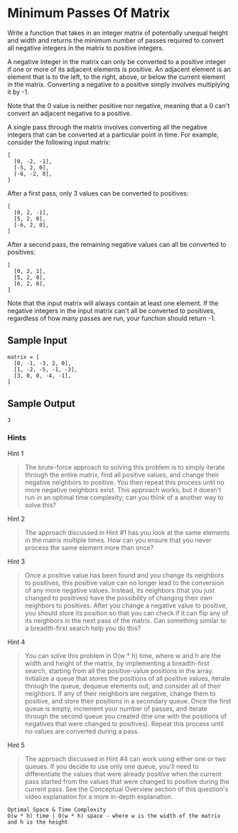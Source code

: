 # Minimum Passes Of Matrix

Write a function that takes in an integer matrix of potentially unequal height and width and returns the minimum number of passes required to convert all negative integers in the matrix to positive integers.

A negative integer in the matrix can only be converted to a positive integer if one or more of its adjacent elements is positive. An adjacent element is an element that is to the left, to the right, above, or below the current element in the matrix. Converting a negative to a positive simply involves multiplying it by -1.

Note that the 0 value is neither positive nor negative, meaning that a 0 can't convert an adjacent negative to a positive.

A single pass through the matrix involves converting all the negative integers that can be converted at a particular point in time. For example, consider the following input matrix:

```
[ 
  [0, -2, -1], 
  [-5, 2, 0], 
  [-6, -2, 0],
]
```

After a first pass, only 3 values can be converted to positives:
```
[ 
  [0, 2, -1], 
  [5, 2, 0], 
  [-6, 2, 0],
]
```

After a second pass, the remaining negative values can all be converted to positives:
```
[ 
  [0, 2, 1], 
  [5, 2, 0], 
  [6, 2, 0],
]
```
Note that the input matrix will always contain at least one element. If the negative integers in the input matrix can't all be converted to positives, regardless of how many passes are run, your function should return -1.

## Sample Input

``` 
matrix = [
  [0, -1, -3, 2, 0],
  [1, -2, -5, -1, -3],
  [3, 0, 0, -4, -1],
]
```

## Sample Output

```
3
```

### Hints

Hint 1
> The brute-force approach to solving this problem is to simply iterate through the entire matrix, find all positive values, and change their negative neighbors to positive. You then repeat this process until no more negative neighbors exist. This approach works, but it doesn't run in an optimal time complexity; can you think of a another way to solve this?

Hint 2
> The approach discussed in Hint #1 has you look at the same elements in the matrix multiple times. How can you ensure that you never process the same element more than once?

Hint 3
> Once a positive value has been found and you change its neighbors to positives, this positive value can no longer lead to the conversion of any more negative values. Instead, its neighbors (that you just changed to positives) have the possibility of changing their own neighbors to positives. After you change a negative value to positive, you should store its position so that you can check if it can flip any of its neighbors in the next pass of the matrix. Can something similar to a breadth-first search help you do this?

Hint 4
> You can solve this problem in O(w * h) time, where w and h are the width and height of the matrix, by implementing a breadth-first search, starting from all the positive-value positions in the array. Initialize a queue that stores the positions of all positive values, iterate through the queue, dequeue elements out, and consider all of their neighbors. If any of their neighbors are negative, change them to positive, and store their positions in a secondary queue. Once the first queue is empty, increment your number of passes, and iterate through the second queue you created (the one with the positions of negatives that were changed to positives). Repeat this process until no values are converted during a pass.

Hint 5
> The approach discussed in Hint #4 can work using either one or two queues. If you decide to use only one queue, you'll need to differentiate the values that were already positive when the current pass started from the values that were changed to positive during the current pass. See the Conceptual Overview section of this question's video explanation for a more in-depth explanation.

```
Optimal Space & Time Complexity
O(w * h) time | O(w * h) space - where w is the width of the matrix and h is the height
```
